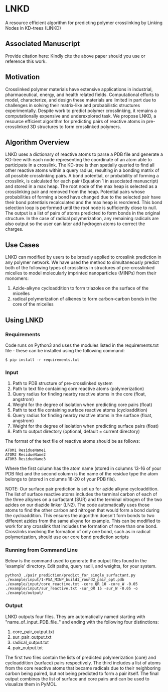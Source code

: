 # LNKD
A resource efficient algorithm for predicting polymer crosslinking by Linking Nodes in KD-trees (LINKD)

## Associated Manuscript
Provide citation here:
Kindly cite the above paper should you use or reference this work.

## Motivation
Crosslinked polymer materials have extensive applications in industrial, pharmaceutical, energy, and health related fields. Computational efforts to model, characterize, and design these materials are limited in part due to challenges in solving their matrix-like and probabilistic structures experimentally. Despite work to predict polymer crosslinking, it remains a computationally expensive and underexplored task. We propose LNKD, a resource efficient algorithm for predicting pairs of reactive atoms in pre-crosslinked 3D structures to form crosslinked polymers. 

## Algorithm Overview
LNKD uses a dictionary of reactive atoms to parse a PDB file and generate a KD-tree with each node representing the coordinate of an atom able to participate in a crosslink. The KD-tree is then spatially queried to find all other reactive atoms within a query radius, resulting in a bonding matrix of all possible crosslinking pairs. A bond potential, or probability of forming a crosslink, is calculated for each pair (Equation 1 in associated manuscript) and stored in a max heap. The root node of the max heap is selected as a crosslinking pair and removed from the heap. Potential pairs whose probabilities of forming a bond have changed due to the selected pair have their bond potentials recalculated and the max heap is reordered. This bond selection loop is performed until the root node is sufficiently close to null. The output is a list of pairs of atoms predicted to form bonds in the original structure. In the case of radical polymerization, any remaining radicals are also output so the user can later add hydrogen atoms to correct the charges.

## Use Cases
LNKD can modified by users to be broadly applied to crosslink prediction in any polymer network. We have used the method to simultaneously predict both of the following types of crosslinks in structures of pre-crosslinked micelles to model molecularly imprinted nanoparticles (MINPs) from their monomers:
1. Azide-alkyne cycloaddition to form triazoles on the surface of the micelles
2. radical polymerization of alkenes to form carbon-carbon bonds in the core of the micelles

## Using LNKD

### Requirements

Code runs on Python3 and uses the modules listed in the requirements.txt file - these can be installed using the following command:
```text
$ pip install -r requirements.txt
```

### Input
1. Path to PDB structure of pre-crosslinked system
2. Path to text file containing core reactive atoms (polymerization)
3. Query radius for finding nearby reactive atoms in the core (float, angstrom)
4. Weight for the degree of isolation when predicting core pairs (float)
5. Path to text file containing surface reactive atoms (cycloaddition)
6. Query radius for finding nearby reactive atoms in the surface (float, angstrom)
4. Weight for the degree of isolation when predicting surface pairs (float)
7. Path to output directory (optional, default = current directory)

The format of the text file of reactive atoms should be as follows:
```text
ATOM1 ResidueName1
ATOM2 ResidueName2
ATOM3 ResidueName3
```
Where the first column has the atom name (stored in columns 13-16 of your PDB file) and the second column is the name of the residue type the atom belongs to (stored in columns 18-20 of your PDB file).

NOTE: Our surface pair prediction is set up for azide alkyne cycloaddition. The list of surface reactive atoms includes the terminal carbon of each of the three alkynes on a surfactant (SUR) and the terminal nitrogen of the two azides on our diazide linker (LN2). The code automatically uses those atoms to find the other carbon and nitrogen that would form a bond during the cycloaddition. This ensures the algorithm doesn't form bonds to two different azides from the same alkyne for example. This can be modified to work for any crosslink that includes the formation of more than one bond. Crosslinks involving the formation of only one bond, such as in radical polymerization, should use our core bond prediction scripts

### Running from Command Line

Below is the command used to generate the output files found in the 'example' directory. Edit paths, query radii, and weights, for your system.
```text
python3 ./pair_prediction/predict_for_single_surfactant.py ./example/input/1-PSA_MINP_build1_round2_pair_opt.pdb ./example/input/core_reactive.txt -core_QR 10 -core_W -0.05 ./example/input/sur_reactive.txt -sur_QR 15 -sur_W -0.05 -o ./example/output/
```

### Output
LNKD outputs four files. They are automatically named starting with "name_of_input_PDB_file_" and ending with the following four distinctions:
1. core_pair_output.txt
2. sur_pair_output.txt
3. radical_output.txt
4. pair_output.txt

The first two files contain the lists of predicted polymerization (core) and cycloaddition (surface) pairs respectively. The third includes a list of atoms from the core reactive atoms that became radicals due to their neighboring carbon being paired, but not being predicted to form a pair itself. The final output combines the list of surface and core pairs and can be used to visualize them in PyMOL.


